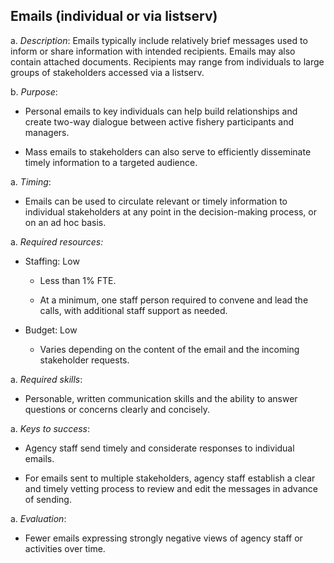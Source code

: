 ## Emails (individual or via listserv)

a.  *Description*: Emails typically include relatively brief messages
    used to inform or share information with intended recipients. Emails
    may also contain attached documents. Recipients may range from
    individuals to large groups of stakeholders accessed via a listserv.

b.  *Purpose*:

-   Personal emails to key individuals can help build relationships and
    create two-way dialogue between active fishery participants
    and managers.

-   Mass emails to stakeholders can also serve to efficiently
    disseminate timely information to a targeted audience.

a.  *Timing*:

-   Emails can be used to circulate relevant or timely information to
    individual stakeholders at any point in the decision-making process,
    or on an ad hoc basis.

a.  *Required resources:*

-   Staffing: Low

    -   Less than 1% FTE.

    -   At a minimum, one staff person required to convene and lead the
        calls, with additional staff support as needed.

-   Budget: Low

    -   Varies depending on the content of the email and the incoming
        stakeholder requests.

a.  *Required skills*:

-   Personable, written communication skills and the ability to answer
    questions or concerns clearly and concisely.

a.  *Keys to success*:

-   Agency staff send timely and considerate responses to
    individual emails.

-   For emails sent to multiple stakeholders, agency staff establish a
    clear and timely vetting process to review and edit the messages in
    advance of sending.

a.  *Evaluation*:

-   Fewer emails expressing strongly negative views of agency staff or
    activities over time.